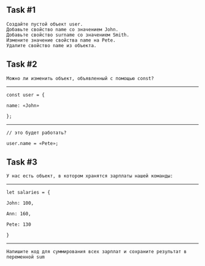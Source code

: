 ## Task #1


    Создайте пустой объект user.
    Добавьте свойство name со значением John.
    Добавьте свойство surname со значением Smith.
    Измените значение свойства name на Pete.
    Удалите свойство name из объекта.


## Task #2


    Можно ли изменить объект, объявленный с помощью const?

------------------------


    const user = {
    
    name: «John»
    
    };
  
------------------------ 

    // это будет работать?
    
    user.name = «Pete»;
    


## Task #3


    У нас есть объект, в котором хранятся зарплаты нашей команды:

------------------------

    let salaries = {
    
    John: 100,
    
    Ann: 160,
    
    Pete: 130
    
    }

------------------------

    Напишите код для суммирования всех зарплат и сохраните результат в переменной sum